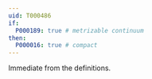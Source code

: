 ```yaml
---
uid: T000486
if:
  P000189: true # metrizable continuum
then:
  P000016: true # compact
---
```


Immediate from the definitions.
